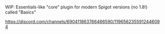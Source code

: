 WIP: Essentials-like "core" plugin for modern Spigot versions (no 1.8!) called "Basics"

https://discord.com/channels/690411863766466590/1196562355912446094